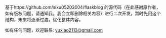 基于https://github.com/sixu05202004/flaskblog 的源代码（在此感谢原作者，如有版权问题，请通知我，我会立即删除相关内容）进行二次开发，暂时先用这个结构，未来将逐渐过渡，优化整体内容。

如有任何问题，欢迎联系: yuxiao2113@gmail.com
